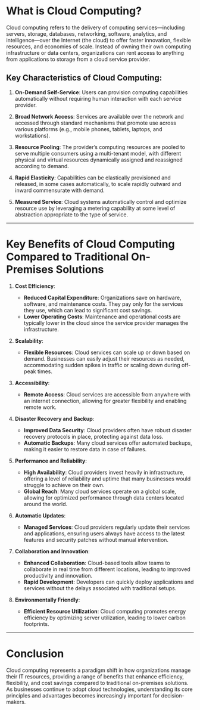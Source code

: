 # What is Cloud Computing?

Cloud computing refers to the delivery of computing services—including servers, storage, databases, networking, software, analytics, and intelligence—over the Internet (the cloud) to offer faster innovation, flexible resources, and economies of scale. Instead of owning their own computing infrastructure or data centers, organizations can rent access to anything from applications to storage from a cloud service provider.

## Key Characteristics of Cloud Computing:

1. **On-Demand Self-Service**: Users can provision computing capabilities automatically without requiring human interaction with each service provider.
   
2. **Broad Network Access**: Services are available over the network and accessed through standard mechanisms that promote use across various platforms (e.g., mobile phones, tablets, laptops, and workstations).

3. **Resource Pooling**: The provider’s computing resources are pooled to serve multiple consumers using a multi-tenant model, with different physical and virtual resources dynamically assigned and reassigned according to demand.

4. **Rapid Elasticity**: Capabilities can be elastically provisioned and released, in some cases automatically, to scale rapidly outward and inward commensurate with demand.

5. **Measured Service**: Cloud systems automatically control and optimize resource use by leveraging a metering capability at some level of abstraction appropriate to the type of service.

---

# Key Benefits of Cloud Computing Compared to Traditional On-Premises Solutions

1. **Cost Efficiency**:
   - **Reduced Capital Expenditure**: Organizations save on hardware, software, and maintenance costs. They pay only for the services they use, which can lead to significant cost savings.
   - **Lower Operating Costs**: Maintenance and operational costs are typically lower in the cloud since the service provider manages the infrastructure.

2. **Scalability**:
   - **Flexible Resources**: Cloud services can scale up or down based on demand. Businesses can easily adjust their resources as needed, accommodating sudden spikes in traffic or scaling down during off-peak times.

3. **Accessibility**:
   - **Remote Access**: Cloud services are accessible from anywhere with an internet connection, allowing for greater flexibility and enabling remote work.

4. **Disaster Recovery and Backup**:
   - **Improved Data Security**: Cloud providers often have robust disaster recovery protocols in place, protecting against data loss.
   - **Automatic Backups**: Many cloud services offer automated backups, making it easier to restore data in case of failures.

5. **Performance and Reliability**:
   - **High Availability**: Cloud providers invest heavily in infrastructure, offering a level of reliability and uptime that many businesses would struggle to achieve on their own.
   - **Global Reach**: Many cloud services operate on a global scale, allowing for optimized performance through data centers located around the world.

6. **Automatic Updates**:
   - **Managed Services**: Cloud providers regularly update their services and applications, ensuring users always have access to the latest features and security patches without manual intervention.

7. **Collaboration and Innovation**:
   - **Enhanced Collaboration**: Cloud-based tools allow teams to collaborate in real time from different locations, leading to improved productivity and innovation.
   - **Rapid Development**: Developers can quickly deploy applications and services without the delays associated with traditional setups.

8. **Environmentally Friendly**:
   - **Efficient Resource Utilization**: Cloud computing promotes energy efficiency by optimizing server utilization, leading to lower carbon footprints.

---

# Conclusion

Cloud computing represents a paradigm shift in how organizations manage their IT resources, providing a range of benefits that enhance efficiency, flexibility, and cost savings compared to traditional on-premises solutions. As businesses continue to adopt cloud technologies, understanding its core principles and advantages becomes increasingly important for decision-makers.
